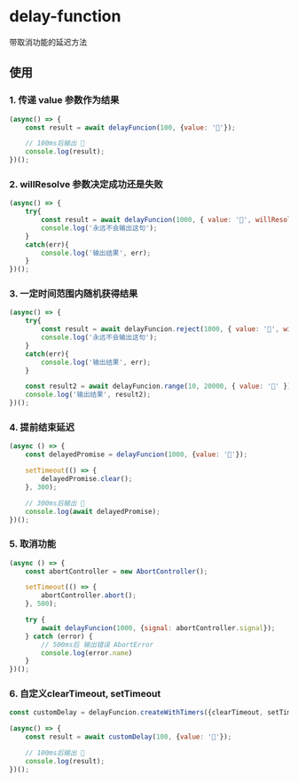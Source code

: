 # delay-function
带取消功能的延迟方法

## 使用
### 1. 传递 value 参数作为结果

```js
(async() => {
	const result = await delayFuncion(100, {value: '🦄'});

	// 100ms后输出 🦄
	console.log(result);
})();
```

### 2. willResolve 参数决定成功还是失败

```js
(async() => {
	try{
		const result = await delayFuncion(1000, { value: '🦄', willResolve: false });
		console.log('永远不会输出这句');
	}
	catch(err){
		console.log('输出结果', err);
	}
})();
```

### 3. 一定时间范围内随机获得结果
```js
(async() => {
	try{
		const result = await delayFuncion.reject(1000, { value: '🦄', willResolve: false });
		console.log('永远不会输出这句');
	}
	catch(err){
		console.log('输出结果', err);
	}

	const result2 = await delayFuncion.range(10, 20000, { value: '🦄' });
	console.log('输出结果', result2);
})();
```

### 4. 提前结束延迟
```js
(async () => {
	const delayedPromise = delayFuncion(1000, {value: '🦄'});

	setTimeout(() => {
		delayedPromise.clear();
	}, 300);

	// 300ms后输出 🦄
	console.log(await delayedPromise);
})();
```

### 5. 取消功能
```js
(async () => {
	const abortController = new AbortController();

	setTimeout(() => {
		abortController.abort();
	}, 500);

	try {
		await delayFuncion(1000, {signal: abortController.signal});
	} catch (error) {
		// 500ms后 输出错误 AbortError
		console.log(error.name)
    }
})();
```

### 6. 自定义clearTimeout, setTimeout

```js
const customDelay = delayFuncion.createWithTimers({clearTimeout, setTimeout});

(async() => {
	const result = await customDelay(100, {value: '🦄'});

	// 100ms后输出 🦄
	console.log(result);
})();
```
